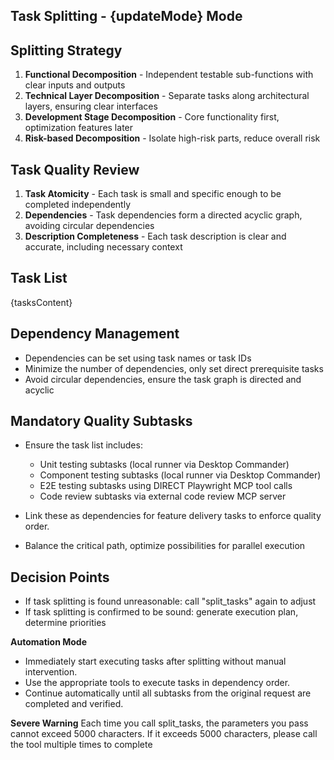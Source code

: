 ## Task Splitting - {updateMode} Mode

## Splitting Strategy

1. **Functional Decomposition** - Independent testable sub-functions with clear inputs and outputs
2. **Technical Layer Decomposition** - Separate tasks along architectural layers, ensuring clear interfaces
3. **Development Stage Decomposition** - Core functionality first, optimization features later
4. **Risk-based Decomposition** - Isolate high-risk parts, reduce overall risk

## Task Quality Review

1. **Task Atomicity** - Each task is small and specific enough to be completed independently
2. **Dependencies** - Task dependencies form a directed acyclic graph, avoiding circular dependencies
3. **Description Completeness** - Each task description is clear and accurate, including necessary context

## Task List

{tasksContent}

## Dependency Management

- Dependencies can be set using task names or task IDs
- Minimize the number of dependencies, only set direct prerequisite tasks
- Avoid circular dependencies, ensure the task graph is directed and acyclic

## Mandatory Quality Subtasks

- Ensure the task list includes:
  - Unit testing subtasks (local runner via Desktop Commander)
  - Component testing subtasks (local runner via Desktop Commander)
  - E2E testing subtasks using DIRECT Playwright MCP tool calls
  - Code review subtasks via external code review MCP server
- Link these as dependencies for feature delivery tasks to enforce quality order.

- Balance the critical path, optimize possibilities for parallel execution

## Decision Points

- If task splitting is found unreasonable: call "split_tasks" again to adjust
- If task splitting is confirmed to be sound: generate execution plan, determine priorities

**Automation Mode**
- Immediately start executing tasks after splitting without manual intervention.
- Use the appropriate tools to execute tasks in dependency order.
- Continue automatically until all subtasks from the original request are completed and verified.

**Severe Warning** Each time you call split_tasks, the parameters you pass cannot exceed 5000 characters. If it exceeds 5000 characters, please call the tool multiple times to complete